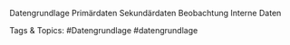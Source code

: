 Datengrundlage
Primärdaten
Sekundärdaten
Beobachtung
Interne Daten

   Tags & Topics:
   #Datengrundlage
   #datengrundlage